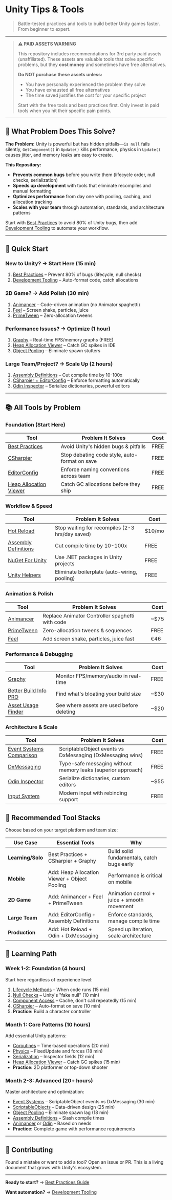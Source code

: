 # Unity Tips & Tools

> Battle-tested practices and tools to build better Unity games faster. From beginner to expert.

---

> **⚠️ PAID ASSETS WARNING**
>
> This repository includes recommendations for 3rd party paid assets (unaffiliated). These assets
> are valuable tools that solve specific problems, but they **cost money** and sometimes have free
> alternatives.
>
> **Do NOT purchase these assets unless:**
>
> - You have personally experienced the problem they solve
> - You have exhausted all free alternatives
> - The time saved justifies the cost for your specific project
>
> Start with the free tools and best practices first. Only invest in paid tools when you hit their
> specific pain points.

---

## 🎯 What Problem Does This Solve?

**The Problem:** Unity is powerful but has hidden pitfalls—`is null` fails silently,
`GetComponent()` in `Update()` kills performance, physics in `Update()` causes jitter, and memory
leaks are easy to create.

**This Repository:**

- **Prevents common bugs** before you write them (lifecycle order, null checks, serialization)
- **Speeds up development** with tools that eliminate recompiles and manual formatting
- **Optimizes performance** from day one with pooling, caching, and allocation tracking
- **Scales with your team** through automation, standards, and architecture patterns

Start with [Best Practices](./docs/best-practices/README.md) to avoid 80% of Unity bugs, then add
[Development Tooling](./docs/tooling/README.md) to automate your workflow.

---

## 🚀 Quick Start

### **New to Unity?** → Start Here (15 min)

1. [Best Practices](./docs/best-practices/README.md) – Prevent 80% of bugs (lifecycle, null checks)
2. [Development Tooling](./docs/tooling/README.md) – Auto-format code, catch allocations

### **2D Game?** → Add Polish (30 min)

1. [Animancer](./docs/animancer/README.md) – Code-driven animation (no Animator spaghetti)
2. [Feel](./docs/feel/README.md) – Screen shake, particles, juice
3. [PrimeTween](./docs/primetween/README.md) – Zero-allocation tweens

### **Performance Issues?** → Optimize (1 hour)

1. [Graphy](./docs/graphy/README.md) – Real-time FPS/memory graphs (FREE)
2. [Heap Allocation Viewer](./docs/tooling/04-heap-allocation-viewer.md) – Catch GC spikes in IDE
3. [Object Pooling](./docs/best-practices/09-object-pooling.md) – Eliminate spawn stutters

### **Large Team/Project?** → Scale Up (2 hours)

1. [Assembly Definitions](./docs/assembly-definitions/README.md) – Cut compile time by 10-100x
2. [CSharpier + EditorConfig](./docs/tooling/README.md) – Enforce formatting automatically
3. [Odin Inspector](./docs/odin/README.md) – Serialize dictionaries, powerful editors

---

## 📚 All Tools by Problem

### **Foundation** (Start Here)

| Tool                                                                  | Problem It Solves                             | Cost |
| --------------------------------------------------------------------- | --------------------------------------------- | ---- |
| [Best Practices](./docs/best-practices/README.md)                     | Avoid Unity's hidden bugs & pitfalls          | FREE |
| [CSharpier](./docs/tooling/01-csharpier.md)                           | Stop debating code style, auto-format on save | FREE |
| [EditorConfig](./docs/tooling/02-editorconfig.md)                     | Enforce naming conventions across team        | FREE |
| [Heap Allocation Viewer](./docs/tooling/04-heap-allocation-viewer.md) | Catch GC allocations before they ship         | FREE |

### **Workflow & Speed**

| Tool                                                          | Problem It Solves                               | Cost   |
| ------------------------------------------------------------- | ----------------------------------------------- | ------ |
| [Hot Reload](./docs/hot-reload/README.md)                     | Stop waiting for recompiles (2-3 hrs/day saved) | $10/mo |
| [Assembly Definitions](./docs/assembly-definitions/README.md) | Cut compile time by 10-100x                     | FREE   |
| [NuGet For Unity](./docs/tooling/03-nuget-for-unity.md)       | Use .NET packages in Unity projects             | FREE   |
| [Unity Helpers](./docs/unity-helpers/README.md)               | Eliminate boilerplate (auto-wiring, pooling)    | FREE   |

### **Animation & Polish**

| Tool                                      | Problem It Solves                               | Cost |
| ----------------------------------------- | ----------------------------------------------- | ---- |
| [Animancer](./docs/animancer/README.md)   | Replace Animator Controller spaghetti with code | ~$75 |
| [PrimeTween](./docs/primetween/README.md) | Zero-allocation tweens & sequences              | FREE |
| [Feel](./docs/feel/README.md)             | Add screen shake, particles, juice fast         | €46  |

### **Performance & Debugging**

| Tool                                                        | Problem It Solves                         | Cost |
| ----------------------------------------------------------- | ----------------------------------------- | ---- |
| [Graphy](./docs/graphy/README.md)                           | Monitor FPS/memory/audio in real-time     | FREE |
| [Better Build Info PRO](./docs/better-build-info/README.md) | Find what's bloating your build size      | ~$30 |
| [Asset Usage Finder](./docs/asset-usage-finder/README.md)   | See where assets are used before deleting | ~$20 |

### **Architecture & Scale**

| Tool                                                                  | Problem It Solves                                            | Cost |
| --------------------------------------------------------------------- | ------------------------------------------------------------ | ---- |
| [Event Systems Comparison](./docs/best-practices/10-event-systems.md) | ScriptableObject events vs DxMessaging (DxMessaging wins)    | FREE |
| [DxMessaging](./docs/dxmessaging/README.md)                           | Type-safe messaging without memory leaks (superior approach) | FREE |
| [Odin Inspector](./docs/odin/README.md)                               | Serialize dictionaries, custom editors                       | ~$55 |
| [Input System](./docs/input-system/README.md)                         | Modern input with rebinding support                          | FREE |

## 🎯 Recommended Tool Stacks

Choose based on your target platform and team size:

| Use Case          | Essential Tools                              | Why                                         |
| ----------------- | -------------------------------------------- | ------------------------------------------- |
| **Learning/Solo** | Best Practices + CSharpier + Graphy          | Build solid fundamentals, catch bugs early  |
| **Mobile**        | Add: Heap Allocation Viewer + Object Pooling | Performance is critical on mobile           |
| **2D Game**       | Add: Animancer + Feel + PrimeTween           | Animation control + juice + smooth movement |
| **Large Team**    | Add: EditorConfig + Assembly Definitions     | Enforce standards, manage compile time      |
| **Production**    | Add: Hot Reload + Odin + DxMessaging         | Speed up iteration, scale architecture      |

## 📖 Learning Path

### **Week 1-2: Foundation** (4 hours)

Start here regardless of experience level:

1. [Lifecycle Methods](./docs/best-practices/01-lifecycle-methods.md) – When code runs (15 min)
2. [Null Checks](./docs/best-practices/02-null-checks.md) – Unity's "fake null" (10 min)
3. [Component Access](./docs/best-practices/03-component-access.md) – Cache, don't call repeatedly
   (15 min)
4. [CSharpier](./docs/tooling/01-csharpier.md) – Auto-format on save (10 min)
5. **Practice:** Build a character controller

### **Month 1: Core Patterns** (10 hours)

Add essential Unity patterns:

- [Coroutines](./docs/best-practices/05-coroutines.md) – Time-based operations (20 min)
- [Physics](./docs/best-practices/06-physics.md) – FixedUpdate and forces (18 min)
- [Serialization](./docs/best-practices/04-serialization.md) – Inspector fields (12 min)
- [Heap Allocation Viewer](./docs/tooling/04-heap-allocation-viewer.md) – Catch GC spikes (15 min)
- **Practice:** 2D platformer or top-down shooter

### **Month 2-3: Advanced** (20+ hours)

Master architecture and optimization:

- [Event Systems](./docs/best-practices/10-event-systems.md) – ScriptableObject events vs
  DxMessaging (30 min)
- [ScriptableObjects](./docs/best-practices/08-scriptable-objects.md) – Data-driven design (25 min)
- [Object Pooling](./docs/best-practices/09-object-pooling.md) – Eliminate spawn lag (18 min)
- [Assembly Definitions](./docs/assembly-definitions/README.md) – Slash compile times
- [Animancer](./docs/animancer/README.md) or [Odin](./docs/odin/README.md) – Based on needs
- **Practice:** Complete game with performance requirements

---

## 🤝 Contributing

Found a mistake or want to add a tool? Open an issue or PR. This is a living document that grows
with Unity's ecosystem.

---

**Ready to start?** → [Best Practices Guide](./docs/best-practices/README.md)

**Want automation?** → [Development Tooling](./docs/tooling/README.md)
